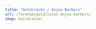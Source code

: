 ```yaml
---
title: "Goldilocks / Anjou Barbers"
url: /fareham/goldilocks-anjou-barbers/
shop: hairdresser
---
```

